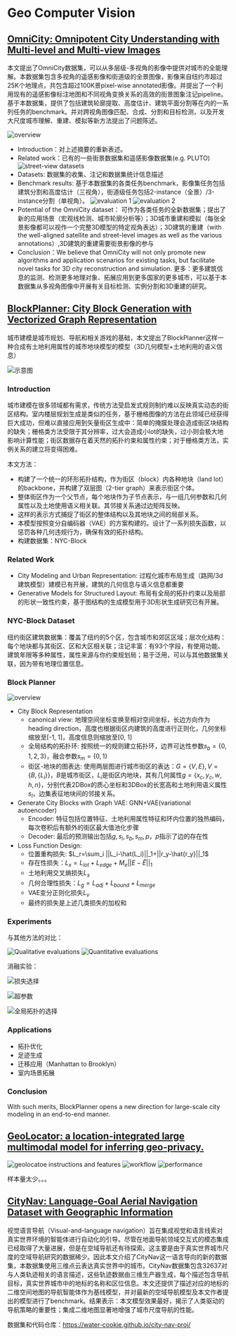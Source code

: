 # Geo Computer Vision
## [OmniCity: Omnipotent City Understanding with Multi-level and Multi-view Images](https://liweijia.github.io/assets/pdf/CVPR2023_OmniCity_camera_ready.pdf)

本文提出了OmniCity数据集，可以从多层级-多视角的影像中提供对城市的全能理解。本数据集包含多视角的遥感影像和街道级的全景图像，影像来自纽约市超过25K个地理点，共包含超过100K景pixel-wise annotated影像。并提出了一个利用现有的遥感影像标注地图和不同视角变换关系的高效的街景图象注记pipeline。基于本数据集，提供了包括建筑轮廓提取、高度估计、建筑平面分割等在内的一系列任务的benchmark。并对跨视角图像匹配、合成、分割和目标检测，以及开发大尺度城市理解、重建、模拟等新方法提出了问题陈述。

![overview](image-25.png)
+ Introduction：对上述摘要的重新表述。
+ Related work：已有的一些街景数据集和遥感影像数据集(e.g. PLUTO)
![street-view datasets](image-26.png)
+ Datasets: 数据集的收集、注记和数据集统计信息描述
+ Benchmark results: 基于本数据集的各类任务benchmark，影像集任务包括建筑分割和高度估计（三视角），街道级任务包括2-instance（全景）/3-instance分割（单视角）。
![evaluation 1](image-27.png)
![evaluation 2](image-28.png)
+ Potential of the OmniCity dataset： 可作为各类任务的全新数据集；提出了新的应用场景（宏观线检测、城市轮廓分析等）；3D城市重建和模拟（每张全景影像都可以视作一个完整3D模型的特定视角表达）；3D建筑的重建（with the well-aligned satellite and street-level images as well as the various annotations）,3D建筑的重建需要街景影像的参与
+ Conclusion：We believe that OmniCity will not only promote new algorithms and application scenarios for existing tasks, but facilitate novel tasks for 3D city reconstruction and simulation. 更多：更多建筑信息的监测、检测更多地理对象、拓展应用到更多国家的更多城市，可以基于本数据集从多视角图像中开展有关目标检测、实例分割和3D重建的研究。

## [BlockPlanner: City Block Generation with Vectorized Graph Representation](https://openaccess.thecvf.com/content/ICCV2021/papers/Xu_BlockPlanner_City_Block_Generation_With_Vectorized_Graph_Representation_ICCV_2021_paper.pdf)

城市建模是城市规划、导航和相关游戏的基础，本文提出了BlockPlanner这样一种合成有土地利用属性的城市地块模型的模型（3D几何模型+土地利用的语义信息）

![示意图](image-29.png)

### Introduction

城市建模在很多领域都有需求，传统方法受启发式规则制约难以反映真实动态的街区结构。室内楼层规划生成是类似的任务，基于栅格图像的方法在此领域已经获得巨大成功，但难以直接应用到矢量街区生成中：简单的掩膜处理会造成街区块结构的缺失；栅格类方法受限于其分辨率，过大会造成小lot的缺失，过小则会极大地影响计算性能；街区数据存在着天然的拓扑约束和属性约束；对于栅格类方法，实例关系的建立将变得困难。

本文方法：

+ 构建了一个统一的环形拓扑结构，作为街区（block）内各种地块（land lot）的backbone，并构建了双层图（2-tier graph）来表示街区个体。
+ 整体街区作为一个父节点，每个地块作为子节点表示，与一组几何参数和几何属性以及土地使用语义相关联。其邻接关系通过边矩阵反映。
+ 这样的表示方式捕捉了街区的整体结构以及其地块之间的局部关系。
+ 本模型按照变分自编码器（VAE）的方案构建的。设计了一系列损失函数，以惩罚各种几何违规行为，确保有效的拓扑结构。
+ 构建数据集：NYC-Block

### Related Work

+ City Modeling and Urban Representation: 过程化城市布局生成（路网/3d建筑模型）建模已有开展，建筑的几何信息与语义信息都重要
+ Generative Models for Structured Layout: 布局有全局的拓扑约束以及局部的形状一致性约束，基于图结构的生成模型用于3D形状生成研究已有开展。

### NYC-Block Dataset

纽约街区建筑数据集：覆盖了纽约的5个区，包含城市和郊区区域；层次化结构：每个地块都与其街区、区和大区相关联；注记丰富：有93个字段，有使用功能、建筑年限等多种属性，属性来源与你约束规划局；易于泛用，可以与其他数据集关联，因为带有地理位置信息。

### Block Planner

![overview](image-30.png)

+ City Block Representation
  + canonical view: 地理空间坐标变换至相对空间坐标，长边方向作为heading direction，高度也根据街区内建筑的高度进行正则化，几何坐标缩放至[-1, 1]，高度信息则缩放至[0, 1]
  + 全局结构的拓扑环: 按照统一的规则建立拓扑环，边界可达性参数$s_b=\{0,1,2,3\}$，融合参数$s_m=\{0,1\}$
  + 街区-地块的图表达: 使用两层图进行城市街区的表达：$G=\{V,E\},V=\{B,\{L_i\}\}$，$B$是城市街区，$L_i$是街区内地块，其有几何属性$g=\{x_c,y_c,w,h,n\}$，分别代表2DBox的质心坐标和3DBox的长宽高和土地利用语义属性$s_l$，边集表征地块间的邻接关系。
+ Generate City Blocks with Graph VAE: GNN+VAE(variational autoencoder)
  + Encoder: 特征包括位置特征、土地利用属性特征和环内位置的独热编码，每次卷积后有额外的街区最大值池化步骤
  + Decoder: 最后的预测输出包括$g,s_l,s_b,s_m,p$，$p$指示了边的存在性
+ Loss Function Design:
  + 位置重构损失: $L_r=\sum_i ||L_i-\hat(L_i)||_1+||r_y-\hat{r_y}||_1$
  + 存在性损失：$L_x=L_{lot}+L_{edge}+M_e||E-\hat{E}||_1$
  + 土地利用交叉熵损失$L_s$
  + 几何合理性损失：$L_g=L_{adj}+L_{bound}+L_{merge}$
  + VAE变分正则化损失$L_v$
  + 最终的损失是上述几类损失的加权和


### Experiments

与其他方法的对比：

![Qualitative evaluations](image-31.png)
![ Quantitative evaluations](image-32.png)


消融实验：

![损失选择](image-33.png)

![超参数](image-34.png)

![全局拓扑的选择](image-35.png)

### Applications

+ 拓扑优化
+ 足迹生成
+ 迁移应用（Manhattan to Brooklyn）
+ 室内场景拓展

### Conclusion

With such merits, BlockPlanner opens a new direction for large-scale city modeling in an end-to-end manner.

## [GeoLocator: a location-integrated large multimodal model for inferring geo-privacy.](https://arxiv.org/pdf/2311.13018)

![geolocatoe instructions and features](image-36.png)
![workflow](image-37.png)
![performance](image-38.png)

样本量太少。。。


## [CityNav: Language-Goal Aerial Navigation Dataset with Geographic Information](https://arxiv.org/pdf/2406.14240)

视觉语言导航（Visual-and-language navigation）旨在集成视觉和语言线索对真实世界环境的智能体进行自动化的引导。尽管在地面导航领域交互式的模态集成已经取得了大量进展，但是在空域导航还有待探索。这主要是由于真实世界城市尺度的空域导航研究的数据稀少。因此本文介绍了CityNav这一语言导向的新的数据集，本数据集使用三维点云表达真实世界中的城市。CityNav数据集包含32637对与人类轨迹相关的语言描述，这些轨迹数据由三维生产器生成，每个描述包含导航目标，真实世界城市中的地标的名称和区位信息。本文还提供了描述对应的地标的二维空间地图的导航智能体作为基线模型，并对最新的空域导航模型及本文作者提出的模型进行了benchmark。结果表示：本文模型效果最好，揭示了人类驱动的导航策略的重要性；集成二维地图显著地增强了城市尺度导航的性能。

数据集和代码仓库：https://water-cookie.github.io/city-nav-proj/
